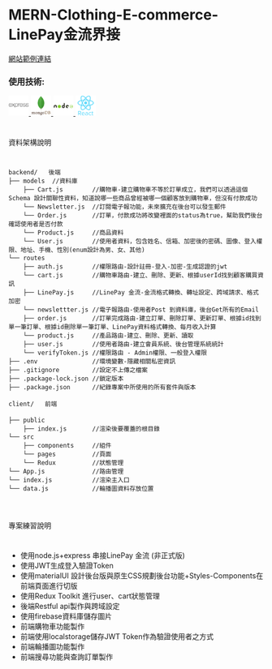 # MERN-Clothing-E-commerce-LinePay金流界接

[網站範例連結](https://mern-clothing-e-commerce.vercel.app/ "link")


<p align="left">
</p>

<h3 align="left">使用技術:</h3>
<p align="left"> <a href="https://expressjs.com" target="_blank" rel="noreferrer"> <img src="https://raw.githubusercontent.com/devicons/devicon/master/icons/express/express-original-wordmark.svg" alt="express" width="40" height="40"/> </a> <a href="https://www.mongodb.com/" target="_blank" rel="noreferrer"> <img src="https://raw.githubusercontent.com/devicons/devicon/master/icons/mongodb/mongodb-original-wordmark.svg" alt="mongodb" width="40" height="40"/> </a> <a href="https://nodejs.org" target="_blank" rel="noreferrer"> <img src="https://raw.githubusercontent.com/devicons/devicon/master/icons/nodejs/nodejs-original-wordmark.svg" alt="nodejs" width="40" height="40"/> </a> <a href="https://reactjs.org/" target="_blank" rel="noreferrer"> <img src="https://raw.githubusercontent.com/devicons/devicon/master/icons/react/react-original-wordmark.svg" alt="react" width="40" height="40"/> </a> </p>


#
資料架構說明
#



```
backend/   後端
├── models  //資料庫
    ├── Cart.js        //購物車-建立購物車不等於訂單成立，我們可以透過這個Schema 設計關聯性資料，知道說哪一些商品曾經被哪一個顧客放到購物車，但沒有付款成功
    └── Newsletter.js  //訂閱電子報功能，未來擴充在後台可以發生郵件
    └── Order.js       //訂單，付款成功將改變裡面的status為true，幫助我們後台確認使用者是否付款
    └── Product.js     //商品資料
    └── User.js        //使用者資料，包含姓名、信箱、加密後的密碼、圖像、登入權限、地址、手機、性別(enum設計為男、女、其他)
└── routes
    ├── auth.js        //權限路由-設計註冊-登入-加密-生成認證的jwt
    └── cart.js        //購物車路由-建立、刪除、更新、根據userId找到顧客購買資訊
    ├── LinePay.js     //LinePay 金流-金流格式轉換、轉址設定、跨域請求、格式加密
    └── newslettter.js //電子報路由-使用者Post 到資料庫，後台Get所有的Email    
    ├── order.js       //訂單完成路由-建立訂單、刪除訂單、更新訂單、根據id找到單一筆訂單、根據id刪除單一筆訂單、LinePay資料格式轉換、每月收入計算
    └── product.js     //產品路由-建立、刪除、更新、讀取
    ├── user.js        //使用者路由-建立會員系統、後台管理系統統計
    └── verifyToken.js //權限路由 - Admin權限、一般登入權限
├── .env               //環境變數-隱藏相關私密資訊
├── .gitignore         //設定不上傳之檔案
├── .package-lock.json //鎖定版本
├── .package.json      //紀錄專案中所使用的所有套件與版本

client/   前端

├── public  
    ├── index.js       //渲染後要覆蓋的根目錄
└── src
    ├── components     //組件
    └── pages          //頁面
    └── Redux          //狀態管理
└── App.js             //路由管理
└── index.js           //渲染主入口
└── data.js            //輪播圖資料存放位置


```


#
專案練習說明
#
* 使用node.js+express 串接LinePay 金流 (非正式版)
* 使用JWT生成登入驗證Token
* 使用materialUI 設計後台版與原生CSS規劃後台功能+Styles-Components在前端頁面進行切版
* 使用Redux Toolkit 進行user、cart狀態管理
* 後端Restful api製作與跨域設定
* 使用firebase資料庫儲存圖片
* 前端購物車功能製作
* 前端使用localstorage儲存JWT Token作為驗證使用者之方式
* 前端輪播圖功能製作
* 前端搜尋功能與查詢訂單製作









